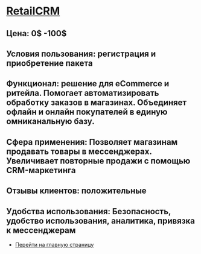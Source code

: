 # [RetailCRM](https://www.retailcrm.ru)
## Цена: 0$ -100$
## Условия пользования: регистрация и приобретение пакета
## Функционал: решение для eCommerce и ритейла. Помогает автоматизировать обработку заказов в магазинах. Объединяет офлайн и онлайн покупателей в единую омниканальную базу.
## Сфера применения: Позволяет магазинам продавать товары в мессенджерах. Увеличивает повторные продажи с помощью CRM-маркетинга
## Отзывы клиентов: положительные
## Удобства использования: Безопасность, удобство использования, аналитика, привязка к мессенджерам
- [Перейти на главную страницу](https://valeriamoroz.github.io/morozka/)

